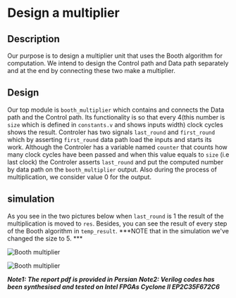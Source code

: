# Design a multiplier

## Description

Our purpose is to design a multiplier unit that uses the Booth algorithm for computation. We intend to design the Control path and Data path separately and at the end by connecting these two make a multiplier.

## Design 

Our top module is `booth_multiplier` which contains and connects the Data path and the Control path. Its functionality is so that every 4(this number is `size` which is defined in `constants.v` and shows inputs width) clock cycles shows the result. Controler has two signals `last_round` and `first_round` which by asserting `first_round` data path load the inputs and starts its work. Although the Controler has a variable named `counter` that counts how many clock cycles have been passed and when this value equals to `size` (i.e last clock) the Controler asserts `last_round` and put the computed number by data path on the `booth_multiplier` output. Also during the process of multiplication, we consider value 0 for the output. 

## simulation

As you see in the two pictures below when `last_round` is 1 the result of the multiplication is moved to `res`. Besides, you can see the result of every step of the Booth algorithm in `temp_result`. 
***NOTE that in the simulation we've changed the size to 5. ***

![Booth multiplier](https://github.com/sepehrMSP/digital-system-design-laboratory/tree/master/BoothMultiplier/images/booth1.JPG)

![Booth multiplier](https://github.com/sepehrMSP/digital-system-design-laboratory/tree/master/BoothMultiplier/images/booth2.JPG)

***Note1: The report pdf is provided in Persian***
***Note2: Verilog codes has been synthesised and tested on Intel FPGAs Cyclone II EP2C35F672C6***

